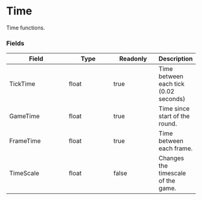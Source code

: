 # Time

Time functions.

### **Fields**

<table><thead><tr><th width="174">Field</th><th width="137">Type</th><th width="121">Readonly</th><th>Description</th></tr></thead><tbody><tr><td>TickTime</td><td>float</td><td>true</td><td>Time between each tick (0.02 seconds)</td></tr><tr><td>GameTime</td><td>float</td><td>true</td><td>Time since start of the round.</td></tr><tr><td>FrameTime</td><td>float</td><td>true</td><td>Time between each frame.</td></tr><tr><td>TimeScale</td><td>float</td><td>false</td><td>Changes the timescale of the game.</td></tr></tbody></table>

